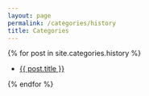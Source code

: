 ```yaml
---
layout: page
permalink: /categories/history
title: Categories
---
```




{% for post in site.categories.history %}
 
<ul id="archive">
<li class="archiveposturl"><span><a href="{{ post.url }}" title="{{ post.title }}">{{ post.title }}</a></span><br/>
<span class = "postlower">
</li>

</ul>

{% endfor %}
